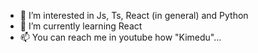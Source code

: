 - 👀 I’m interested in Js, Ts, React (in general) and Python
- 🌱 I’m currently learning React
- 📫 You can reach me in youtube how "Kimedu"...

<!---
Kimeduuu/Kimeduuu is a ✨ special ✨ repository because its `README.md` (this file) appears on your GitHub profile.
You can click the Preview link to take a look at your changes.
--->

